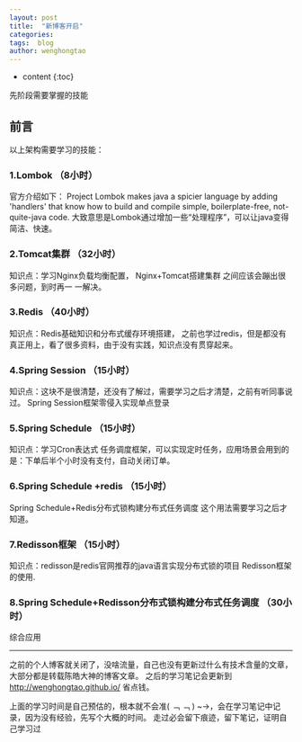 ```yaml
---
layout: post
title:  "新博客开启"
categories: 
tags:  blog 
author: wenghongtao
---
```


* content
{:toc}

先阶段需要掌握的技能





## 前言

以上架构需要学习的技能：

### 1.Lombok    （8小时）
官方介绍如下：
Project Lombok makes java a spicier language by adding 'handlers' that know how to build and compile simple, boilerplate-free, not-quite-java code.
大致意思是Lombok通过增加一些“处理程序”，可以让java变得简洁、快速。

### 2.Tomcat集群  （32小时）
知识点：学习Nginx负载均衡配置， Nginx+Tomcat搭建集群
之间应该会蹦出很多问题，到时再一 一解决。

### 3.Redis             （40小时）
知识点：Redis基础知识和分布式缓存环境搭建，
之前也学过redis，但是都没有真正用上，看了很多资料，由于没有实践，知识点没有贯穿起来。

### 4.Spring Session   （15小时）
知识点：这块不是很清楚，还没有了解过，需要学习之后才清楚，之前有听同事说过。
Spring Session框架零侵入实现单点登录

### 5.Spring Schedule   （15小时）
知识点：学习Cron表达式
任务调度框架，可以实现定时任务，应用场景会用到的是：下单后半个小时没有支付，自动关闭订单。

### 6.Spring Schedule +redis  （15小时）
Spring Schedule+Redis分布式锁构建分布式任务调度
这个用法需要学习之后才知道。

### 7.Redisson框架   （15小时）
知识点：redisson是redis官网推荐的java语言实现分布式锁的项目
Redisson框架的使用.

### 8.Spring Schedule+Redisson分布式锁构建分布式任务调度  （30小时）
综合应用

---
之前的个人博客就关闭了，没啥流量，自己也没有更新过什么有技术含量的文章，大部分都是转载陈皓大神的博客文章。
之后的学习笔记会更新到 http://wenghongtao.github.io/   省点钱。

上面的学习时间是自己预估的，根本就不会准( ﹁ ﹁ ) ~→，会在学习笔记中记录，因为没有经验，先写个大概的时间。
走过必会留下痕迹，留下笔记，证明自己学习过









